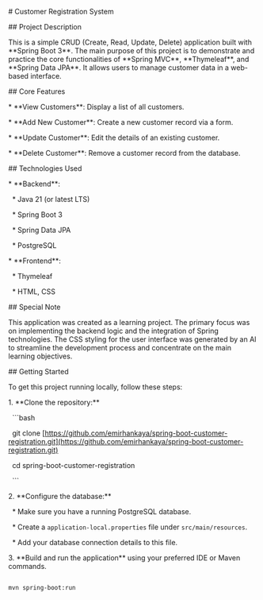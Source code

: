 \# Customer Registration System



\## Project Description

This is a simple CRUD (Create, Read, Update, Delete) application built with \*\*Spring Boot 3\*\*. The main purpose of this project is to demonstrate and practice the core functionalities of \*\*Spring MVC\*\*, \*\*Thymeleaf\*\*, and \*\*Spring Data JPA\*\*. It allows users to manage customer data in a web-based interface.



\## Core Features

\* \*\*View Customers\*\*: Display a list of all customers.

\* \*\*Add New Customer\*\*: Create a new customer record via a form.

\* \*\*Update Customer\*\*: Edit the details of an existing customer.

\* \*\*Delete Customer\*\*: Remove a customer record from the database.



\## Technologies Used

\* \*\*Backend\*\*:

&nbsp;   \* Java 21 (or latest LTS)

&nbsp;   \* Spring Boot 3

&nbsp;   \* Spring Data JPA

&nbsp;   \* PostgreSQL

\* \*\*Frontend\*\*:

&nbsp;   \* Thymeleaf

&nbsp;   \* HTML, CSS



\## Special Note

This application was created as a learning project. The primary focus was on implementing the backend logic and the integration of Spring technologies. The CSS styling for the user interface was generated by an AI to streamline the development process and concentrate on the main learning objectives.



\## Getting Started

To get this project running locally, follow these steps:

1\.  \*\*Clone the repository:\*\*

&nbsp;   ```bash

&nbsp;   git clone \[https://github.com/emirhankaya/spring-boot-customer-registration.git](https://github.com/emirhankaya/spring-boot-customer-registration.git)

&nbsp;   cd spring-boot-customer-registration

&nbsp;   ```

2\.  \*\*Configure the database:\*\*

&nbsp;   \* Make sure you have a running PostgreSQL database.

&nbsp;   \* Create a `application-local.properties` file under `src/main/resources`.

&nbsp;   \* Add your database connection details to this file.

3\.  \*\*Build and run the application\*\* using your preferred IDE or Maven commands.



```bash

mvn spring-boot:run


